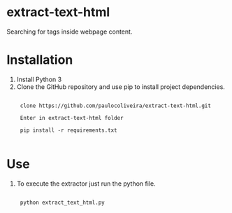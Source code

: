 # extract-text-html
Searching for tags inside webpage content.

# Installation
1. Install Python 3
2. Clone the GitHub repository and use pip to install project dependencies.
    <pre><code>
    clone https://github.com/paulocoliveira/extract-text-html.git <br/>
    Enter in extract-text-html folder <br/>
    pip install -r requirements.txt
    </code></pre>
# Use
1. To execute the extractor just run the python file.
    <pre><code>
    python extract_text_html.py
    </code></pre>
